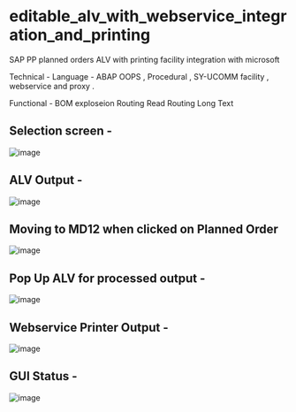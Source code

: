 # editable_alv_with_webservice_integration_and_printing

SAP PP planned orders ALV with printing facility integration with microsoft 

Technical - 
Language - ABAP 
OOPS , Procedural , SY-UCOMM facility , webservice and proxy . 

Functional - 
BOM exploseion 
Routing Read 
Routing Long Text 


## Selection screen - 

![image](https://github.com/harrycodeswhileworldsleeps/editable_alv_with_webservice_integration_and_printing/assets/94862735/5fa205b3-ffcf-4263-9b0c-85b03d4f9d62)


## ALV Output - 

![image](https://github.com/harrycodeswhileworldsleeps/editable_alv_with_webservice_integration_and_printing/assets/94862735/b9d178f1-f1f5-4148-866b-fc9101ba5647)


## Moving to MD12 when clicked on Planned Order 

![image](https://github.com/harrycodeswhileworldsleeps/editable_alv_with_webservice_integration_and_printing/assets/94862735/e72085b2-a5bd-4478-88c4-be5e0e6c3911)


## Pop Up ALV for processed output - 

![image](https://github.com/harrycodeswhileworldsleeps/editable_alv_with_webservice_integration_and_printing/assets/94862735/3c26c193-2372-4553-adc4-d3dde18809a9)


## Webservice Printer Output - 

![image](https://github.com/harrycodeswhileworldsleeps/editable_alv_with_webservice_integration_and_printing/assets/94862735/b2d39143-d50d-4fb0-8880-50af25397baa)

## GUI Status - 

![image](https://github.com/harrycodeswhileworldsleeps/editable_alv_with_webservice_integration_and_printing/assets/94862735/22c5e778-7859-4a2b-b894-08fb87dcd666)






